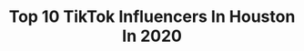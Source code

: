 ---
title: Top 10 TikTok Influencers In Houston In 2020
description: >-
  Find top TikTok influencers in Houston in 2020. Most popular hashtags: #fyp #foryou #duet #greenscreen.
platform: TikTok
hits: 770
text_top: See the top-rated TikTok accounts on inBeat.
text_bottom: inBeat holds 770 TikTok influencers like this in Houston, United States for you to collaborate.
profiles:
  - username: "emiliobernot"
    fullname: >-
      Emilio Bernot
    bio: >-
      Houston
    location: "United States"
    followers: 1000000
    engagement: 1892
    commentsToLikes: 0.010784
    id: ck80ocyh1gweh0j78yea1yhw3
    verified: false
    hashtags: "#duet, #greenscreen, #timewarpscan, #stitch"
  - username: "houston"
    fullname: >-
      HOUSTON
    bio: >-
      Dedicated To The City of Houston 4th Largest City in USA 🇺🇸 Instagram: @Texans
    location: "United States"
    followers: 35400
    engagement: 1149
    commentsToLikes: 0.017893
    id: ckd0i8y2new000j23tl1sqkoc
    verified: false
    hashtags: "#htown, #713, #houstontexas, #foryou"
  - username: "iamajez"
    fullname: >-
      Ashley Zuniga
    bio: >-
      Houston
    location: "United States"
    followers: 268900
    engagement: 2234
    commentsToLikes: 0.006027
    id: ckbbi5pq56nyf0j23asszheeh
    verified: false
    hashtags: "#slime, #fyp, #relatable, #smallbusinesscheck"
  - username: "reallyemily_"
    fullname: >-
      EM!
    bio: >-
      Houston
    location: "United States"
    followers: 65500
    engagement: 1195
    commentsToLikes: 0.008617
    id: ck8kmuqiwaaq60j788ey8jgme
    verified: false
    hashtags: "#halloween, #fyp, #halloweencostume, #foryou"
  - username: "charliecobra"
    fullname: >-
      Gia
    bio: >-
      US Army vet ALWAYS BE KIND Jersey girl in Houston TX
    location: "United States"
    followers: 15100
    engagement: 3539
    commentsToLikes: 0.330616
    id: ckcegu805ocw70j23ycv5c8tj
    verified: false
    hashtags: "#notforyou, #dork, #justforfun, #sunday"
  - username: "diligente"
    fullname: >-
      diligente
    bio: >-
      Servidor de Jesucristo Houston,Tx 🔴 Suscríbete a mi canal de YouTube 🔴
    location: "United States"
    followers: 117300
    engagement: 2988
    commentsToLikes: 0.078533
    id: ck8s8i70itqlf0j78qxiix6mu
    verified: false
    hashtags: "#tiktokcristianos, #fyp, #diostebendiga, #parati"
  - username: "pthearse"
    fullname: >-
      Lawyer B. Douglas II
    bio: >-
      P. O. Box: LB Douglas 3816 N Shepherd Dr # 10070. Houston TX 77018
    location: "United States"
    followers: 175600
    engagement: 2673
    commentsToLikes: 0.101851
    id: ckdhjws0az6990j23euzhkcab
    verified: false
    hashtags: "#sally, #evilqueen, #nightmarebeforechristmas, #timburton"
  - username: "nion_the_fox"
    fullname: >-
      Nion
    bio: >-
      Houston TX 🔞18+ 🎉Lvl25(Jan27th) 🐦Twitter:@NiontheFox ⬇️MERCH⬇️
    location: "United States"
    followers: 62300
    engagement: 2656
    commentsToLikes: 0.077148
    id: ckbb1e2xvrpy70j237c68o5df
    verified: false
    hashtags: "#fursuiter, #duet, #comedy, #foryou"
  - username: "s4ph1a"
    fullname: >-
      sophia 
    bio: >-
      houston, tx frank ocean wya?
    location: "United States"
    followers: 11900
    engagement: 2006
    commentsToLikes: 0.068526
    id: ckb9n7283grux0j23htwdo7cm
    verified: false
    hashtags: "#dracotok, #harrypotter, #dracomalfoy, #mullet"
  - username: "thejosiahgutierrez"
    fullname: >-
      JosiahGutierrez 💨🥳
    bio: >-
      Houston Texas 📍15😏 Snapchat•Htx_josiah2005💨 Cashapp:$josiahgutierre 90k??????
    location: "United States"
    followers: 89400
    engagement: 2875
    commentsToLikes: 0.037010
    id: ckbkdv7yd47ij0j23uzlse8in
    verified: false
    hashtags: "#duet, #stitch, #fyp, #happyhalloween"
---